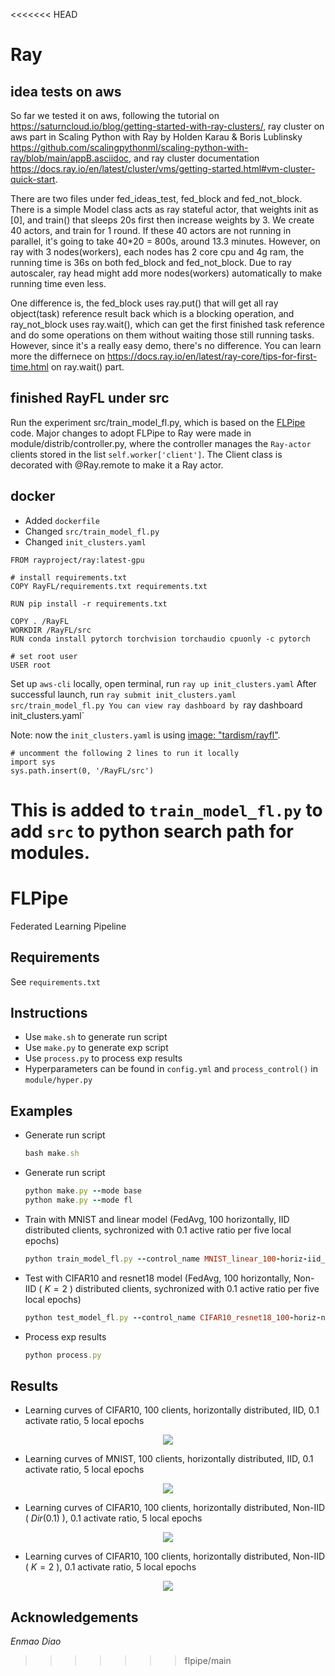 <<<<<<< HEAD
# Ray
## idea tests on aws
So far we tested it on aws, following the tutorial on https://saturncloud.io/blog/getting-started-with-ray-clusters/, ray cluster on aws part in Scaling Python with Ray by Holden Karau & Boris Lublinsky https://github.com/scalingpythonml/scaling-python-with-ray/blob/main/appB.asciidoc, and ray cluster documentation https://docs.ray.io/en/latest/cluster/vms/getting-started.html#vm-cluster-quick-start. 

There are two files under fed_ideas_test, fed_block and fed_not_block. There is a simple Model class acts as ray stateful actor, that weights init as [0], and train() that sleeps 20s first then increase weights by 3. We create 40 actors, and train for 1 round. If these 40 actors are not running in parallel, it's going to take 40*20 = 800s, around 13.3 minutes. However, on ray with 3 nodes(workers), each nodes has 2 core cpu and 4g ram, the running time is 36s on both fed_block and fed_not_block. Due to ray autoscaler, ray head might add more nodes(workers) automatically to make running time even less. 

One difference is, the fed_block uses ray.put() that will get all ray object(task) reference result back which is a blocking operation, and ray_not_block uses ray.wait(), which can get the first finished task reference and do some operations on them without waiting those still running tasks. However, since it's a really easy demo, there's no difference. You can learn more the differnece on https://docs.ray.io/en/latest/ray-core/tips-for-first-time.html on ray.wait() part. 


## finished RayFL under src
Run the experiment src/train_model_fl.py, which is based on the [FLPipe](https://github.com/diaoenmao/FLPipe) code. Major changes to adopt FLPipe to Ray were made in module/distrib/controller.py, where the controller manages the `Ray-actor` clients stored in the list `self.worker['client']`. The Client class is decorated with @Ray.remote to make it a Ray actor.

## docker
- Added `dockerfile`
- Changed `src/train_model_fl.py`
- Changed `init_clusters.yaml`

```
FROM rayproject/ray:latest-gpu

# install requirements.txt
COPY RayFL/requirements.txt requirements.txt

RUN pip install -r requirements.txt

COPY . /RayFL
WORKDIR /RayFL/src
RUN conda install pytorch torchvision torchaudio cpuonly -c pytorch

# set root user
USER root
```


Set up `aws-cli` locally, open terminal, run `ray up init_clusters.yaml`
After successful launch, run `ray submit init_clusters.yaml src/train_model_fl.py
You can view ray dashboard by `ray dashboard init_clusters.yaml`

Note: now the `init_clusters.yaml` is using [image: "tardism/rayfl"](https://hub.docker.com/repository/docker/tardism/rayfl/general). 
```
# uncomment the following 2 lines to run it locally
import sys
sys.path.insert(0, '/RayFL/src')
```
This is added to `train_model_fl.py` to add `src` to python search path for modules. 
=======
# FLPipe
Federated Learning Pipeline

## Requirements
See `requirements.txt`

## Instructions
- Use `make.sh` to generate run script
- Use `make.py` to generate exp script
- Use `process.py` to process exp results
- Hyperparameters can be found in `config.yml` and `process_control()` in `module/hyper.py`

## Examples
 - Generate run script
    ```ruby
    bash make.sh
    ```
 - Generate run script
    ```ruby
    python make.py --mode base
    python make.py --mode fl
    ```
 - Train with MNIST and linear model (FedAvg, 100 horizontally, IID distributed clients, sychronized with 0.1 active ratio per five local epochs)
    ```ruby
    python train_model_fl.py --control_name MNIST_linear_100-horiz-iid_sync-0.1-5
    ```
 - Test with CIFAR10 and resnet18 model (FedAvg, 100 horizontally, Non-IID ( $K=2$ ) distributed clients, sychronized with 0.1 active ratio per five local epochs)
    ```ruby
    python test_model_fl.py --control_name CIFAR10_resnet18_100-horiz-noniid~c~2_sync-0.1-5
    ```
 - Process exp results
    ```ruby
    python process.py
    ```

## Results
- Learning curves of CIFAR10, $100$ clients, horizontally distributed, IID, $0.1$ activate ratio, $5$ local epochs
<p align="center">
<img src="/asset/MNIST_100-horiz-iid_sync-0.1-5_Accuracy_mean.png">
</p>


- Learning curves of MNIST, $100$ clients, horizontally distributed, IID, $0.1$ activate ratio, $5$ local epochs
<p align="center">
<img src="/asset/CIFAR10_100-horiz-iid_sync-0.1-5_Accuracy_mean.png">
</p>


- Learning curves of CIFAR10, $100$ clients, horizontally distributed, Non-IID ( $Dir(0.1)$ ), $0.1$ activate ratio, $5$ local epochs
<p align="center">
<img src="/asset/MNIST_100-horiz-noniid~d~0.1_sync-0.1-5_Accuracy_mean.png">
</p>


- Learning curves of CIFAR10, $100$ clients, horizontally distributed, Non-IID ( $K=2$ ), $0.1$ activate ratio, $5$ local epochs
<p align="center">
<img src="/asset/CIFAR10_100-horiz-noniid~c~2_sync-0.1-5_Accuracy_mean.png">
</p>

## Acknowledgements
*Enmao Diao*
>>>>>>> flpipe/main
